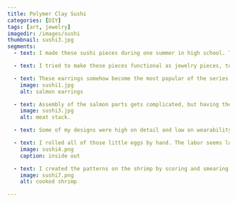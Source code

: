 ```yaml
---
title: Polymer Clay Sushi
categories: [DIY]
tags: [art, jewelry]
imagedir: /images/sushi
thumbnail: sushi3.jpg
segments:
  - text: I made these sushi pieces during one summer in high school. They're all made of polymer clay; I used mostly Premo brand polymer clay, with a bit of Kato for certain effects. I owe many of the techniques I used to books by Donna Kato.

  - text: I tried to make these pieces functional as jewelry pieces, to varying degrees of success; for a time, I even sold the jewelry on Etsy, the global handmade goods marketplace that was then small and now giant. Tutorials for the salmon and rice techniques can be found on my Instructables and deviantART pages.

  - text: These earrings somehow become the most popular of the series. They're also my favorite to wear.
    image: sushi1.jpg
    alt: salmon earrings

  - text: Assembly of the salmon parts gets complicated, but having the right tools makes a much easier job of it. Pictured is a steel tissue blade, which was designed to surgically harvest tissue and has been appropriated by many clay artists for its long, thin edge. 
    image: sushi3.jpg
    alt: meat stack.

  - text: Some of my designs were high on detail and low on wearability - the wearability was more of an afterthought (How can I convince people to buy these things from me?) My Etsy sales reflected this. I regret nothing. 

  - text: I rolled all of those little eggs by hand. The labor seems ludicrous looking back, but I had all the free time I wanted. It wasn't terrible compared to, say, hand knitting or embroidery, although most people avoid those activities for the same reason.
    image: sushi4.png
    caption: inside out

  - text: I created the patterns on the shrimp by scoring and smearing a thin sandwich of translucent and orange-tinted clay. I'm particularly fond of this one. 
    image: sushi7.png
    alt: cooked shrimp

---
```




